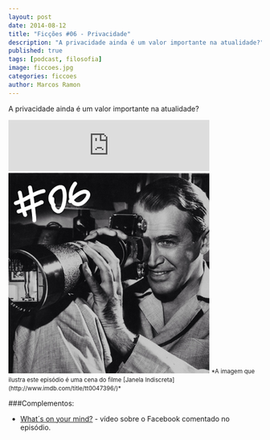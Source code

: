 ```yaml
---
layout: post
date: 2014-08-12
title: "Ficções #06 - Privacidade"
description: "A privacidade ainda é um valor importante na atualidade?"
published: true
tags: [podcast, filosofia]
image: ficcoes.jpg
categories: ficcoes
author: Marcos Ramon
---
```


A privacidade ainda é um valor importante na atualidade?

<iframe src="https://anchor.fm/podcastficcoes/embed/episodes/Privacidade-e47jcm/a-aggkud" height="102px" width="400px" frameborder="0" scrolling="no"></iframe>
     
<img src="/assets/images/06_50.png" height="400" width="400" alt="Janela Indiscreta">
<small>*A imagem que ilustra este episódio é uma cena do filme [Janela Indiscreta](http://www.imdb.com/title/tt0047396/)*</small>

###Complementos:
     
- [What´s on your mind?](https://m.youtube.com/watch?v=QxVZYiJKl1Y) - vídeo sobre o Facebook comentado no episódio.
